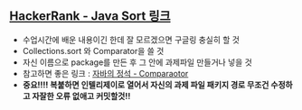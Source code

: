 ## [HackerRank - Java Sort 링크](https://www.hackerrank.com/challenges/java-sort/problem?isFullScreen=true)

- 수업시간에 배운 내용이긴 한데 잘 모르겠으면 구글링 충실히 할 것
- Collections.sort 와 Comparator을 쓸 것
- 자신 이름으로 package를 만든 후 그 안에 과제파일 만들거나 넣을 것
- 참고하면 좋은 링크 : [자바의 정석 - Comparaotor](https://www.youtube.com/watch?v=EW3Mub24wYg&list=PLW2UjW795-f6xWA2_MUhEVgPauhGl3xIp&index=127&ab_channel=%EB%82%A8%EA%B6%81%EC%84%B1%EC%9D%98%EC%A0%95%EC%84%9D%EC%BD%94%EB%94%A9) 
- **중요!!!! 복붙하면 인텔리제이로 열어서 자신의 과제 파일 패키지 경로 무조건 수정하고 자잘한 오류 없애고 커밋할것!!**
